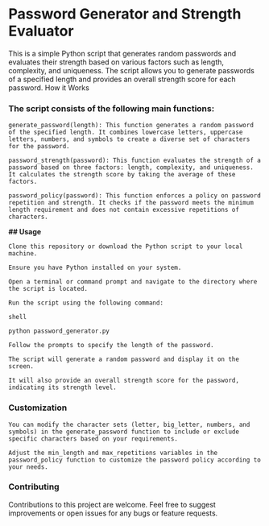 # **Password Generator and Strength Evaluator**

This is a simple Python script that generates random passwords and evaluates their strength based on various factors such as length, complexity, and uniqueness. The script allows you to generate passwords of a specified length and provides an overall strength score for each password.
How it Works

### **The script consists of the following main functions:**

    generate_password(length): This function generates a random password of the specified length. It combines lowercase letters, uppercase letters, numbers, and symbols to create a diverse set of characters for the password.

    password_strength(password): This function evaluates the strength of a password based on three factors: length, complexity, and uniqueness. It calculates the strength score by taking the average of these factors.

    password_policy(password): This function enforces a policy on password repetition and strength. It checks if the password meets the minimum length requirement and does not contain excessive repetitions of characters.

**## Usage**

    Clone this repository or download the Python script to your local machine.

    Ensure you have Python installed on your system.

    Open a terminal or command prompt and navigate to the directory where the script is located.

    Run the script using the following command:

    shell

    python password_generator.py

    Follow the prompts to specify the length of the password.

    The script will generate a random password and display it on the screen.

    It will also provide an overall strength score for the password, indicating its strength level.

### **Customization**

    You can modify the character sets (letter, big_letter, numbers, and symbols) in the generate_password function to include or exclude specific characters based on your requirements.

    Adjust the min_length and max_repetitions variables in the password_policy function to customize the password policy according to your needs.

### **Contributing**

Contributions to this project are welcome. Feel free to suggest improvements or open issues for any bugs or feature requests.